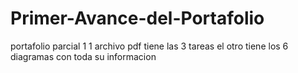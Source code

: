 # Primer-Avance-del-Portafolio
portafolio  parcial 1
1 archivo pdf tiene las 3 tareas
el otro tiene los 6 diagramas con toda su informacion 
